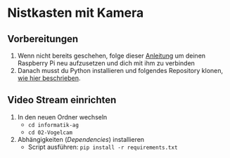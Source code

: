 # Nistkasten mit Kamera

## Vorbereitungen

1.  Wenn nicht bereits geschehen, folge dieser [Anleitung](../01-Kamera-am-Pi/README.md#raspberry-pi-vorbereiten) um deinen Raspberry Pi neu aufzusetzen und dich mit ihm zu verbinden
1. Danach musst du Python installieren und folgendes Repository klonen, [wie hier beschrieben](../01-Kamera-am-Pi/README.md#kamera-software-vorbereiten).

## Video Stream einrichten

1. In den neuen Ordner wechseln
    * `cd informatik-ag`
    * `cd 02-Vogelcam`
1. Abhängigkeiten (*Dependencies*) installieren
    * Script ausführen: `pip install -r requirements.txt`
